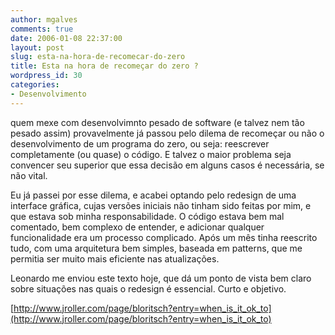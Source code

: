 ```yaml
---
author: mgalves
comments: true
date: 2006-01-08 22:37:00
layout: post
slug: esta-na-hora-de-recomecar-do-zero
title: Esta na hora de recomeçar do zero ?
wordpress_id: 30
categories:
- Desenvolvimento
---
```


quem mexe com desenvolvimnto pesado de software (e talvez nem tão pesado assim) provavelmente já passou pelo dilema de recomeçar ou não o desenvolvimento de um programa do zero, ou seja: reescrever completamente (ou quase) o código. E talvez o maior problema seja convencer seu superior que essa decisão em alguns casos é necessária, se não vital.

Eu já passei por esse dilema, e acabei optando pelo redesign de uma interface gráfica, cujas versões iniciais não tinham sido feitas por mim, e que estava sob minha responsabilidade. O código estava bem mal comentado, bem complexo de entender, e adicionar qualquer funcionalidade era um processo complicado. Após um mês tinha reescrito tudo, com uma arquitetura bem simples, baseada em patterns, que me permitia ser muito mais eficiente nas atualizações.

Leonardo me enviou este texto hoje, que dá um ponto de vista bem claro sobre situações nas quais o redesign é essencial. Curto e objetivo.

[http://www.jroller.com/page/bloritsch?entry=when_is_it_ok_to](http://www.jroller.com/page/bloritsch?entry=when_is_it_ok_to)
